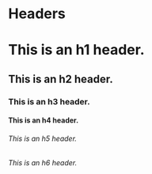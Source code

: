 # Headers
<h1> This is an h1 header. </h1>
<h2> This is an h2 header. </h2>
<h3> This is an h3 header.</h3>
<h4> This is an h4 header. </h4>
<h6> This is an h5 header. </h5>
<h6> This is an h6 header. </h6>







